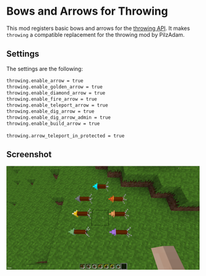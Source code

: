 # Bows and Arrows for Throwing

This mod registers basic bows and arrows for the [throwing API](https://github.com/MT-Eurythmia/throwing). It makes `throwing` a compatible replacement for the throwing mod by PilzAdam.

## Settings

The settings are the following:
```
throwing.enable_arrow = true
throwing.enable_golden_arrow = true
throwing.enable_diamond_arrow = true
throwing.enable_fire_arrow = true
throwing.enable_teleport_arrow = true
throwing.enable_dig_arrow = true
throwing.enable_dig_arrow_admin = true
throwing.enable_build_arrow = true

throwing.arrow_teleport_in_protected = true
```

## Screenshot

![Screenshot](screenshot.png)
